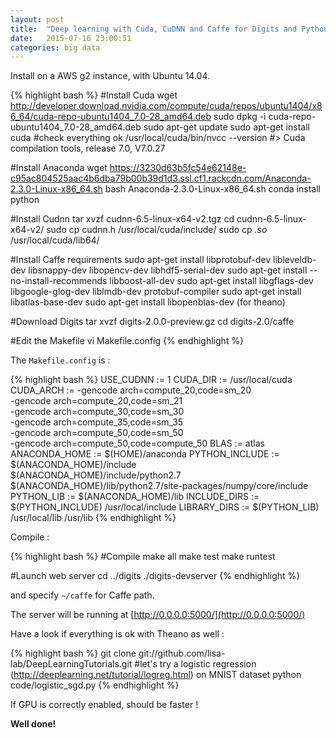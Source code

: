```yaml
---
layout: post
title:  "Deep learning with Cuda, CuDNN and Caffe for Digits and Python on Ubuntu 14.04"
date:   2015-07-16 23:00:51
categories: big data
---
```


Install on a AWS g2 instance, with Ubuntu 14.04.

{% highlight bash %}
#Install Cuda
wget http://developer.download.nvidia.com/compute/cuda/repos/ubuntu1404/x86_64/cuda-repo-ubuntu1404_7.0-28_amd64.deb
sudo dpkg -i cuda-repo-ubuntu1404_7.0-28_amd64.deb
sudo apt-get update
sudo apt-get install cuda
#check everything ok
/usr/local/cuda/bin/nvcc --version
#> Cuda compilation tools, release 7.0, V7.0.27

#Install Anaconda
wget https://3230d63b5fc54e62148e-c95ac804525aac4b6dba79b00b39d1d3.ssl.cf1.rackcdn.com/Anaconda-2.3.0-Linux-x86_64.sh
bash Anaconda-2.3.0-Linux-x86_64.sh
conda install python

#Install Cudnn
tar xvzf cudnn-6.5-linux-x64-v2.tgz
cd cudnn-6.5-linux-x64-v2/
sudo cp cudnn.h /usr/local/cuda/include/
sudo cp *.so* /usr/local/cuda/lib64/

#Install Caffe requirements
sudo apt-get install libprotobuf-dev libleveldb-dev libsnappy-dev libopencv-dev libhdf5-serial-dev
sudo apt-get install --no-install-recommends libboost-all-dev
sudo apt-get install libgflags-dev libgoogle-glog-dev liblmdb-dev protobuf-compiler
sudo apt-get install libatlas-base-dev
sudo apt-get install libopenblas-dev (for theano)

#Download Digits
tar xvzf digits-2.0.0-preview.gz
cd digits-2.0/caffe

#Edit the Makefile
vi Makefile.config
{% endhighlight %}

The `Makefile.config` is :

{% highlight bash %}
USE_CUDNN := 1
CUDA_DIR := /usr/local/cuda
CUDA_ARCH := -gencode arch=compute_20,code=sm_20 \
                -gencode arch=compute_20,code=sm_21 \
                -gencode arch=compute_30,code=sm_30 \
                -gencode arch=compute_35,code=sm_35 \
                -gencode arch=compute_50,code=sm_50 \
                -gencode arch=compute_50,code=compute_50
BLAS := atlas
ANACONDA_HOME := $(HOME)/anaconda
PYTHON_INCLUDE := $(ANACONDA_HOME)/include \
                $(ANACONDA_HOME)/include/python2.7 \
                $(ANACONDA_HOME)/lib/python2.7/site-packages/numpy/core/include \
PYTHON_LIB := $(ANACONDA_HOME)/lib
INCLUDE_DIRS := $(PYTHON_INCLUDE) /usr/local/include
LIBRARY_DIRS := $(PYTHON_LIB) /usr/local/lib /usr/lib
{% endhighlight %}

Compile :

{% highlight bash %}
#Compile
make all
make test
make runtest

#Launch web server
cd ../digits
./digits-devserver
{% endhighlight %}

and specify `~/caffe` for Caffe path.

The server will be running at [http://0.0.0.0:5000/](http://0.0.0.0:5000/)

Have a look if everything is ok with Theano as well :

{% highlight bash %}
git clone git://github.com/lisa-lab/DeepLearningTutorials.git
#let's try a logistic regression (http://deeplearning.net/tutorial/logreg.html) on MNIST dataset
python code/logistic_sgd.py
{% endhighlight %}

If GPU is correctly enabled, should be faster !

**Well done!**

